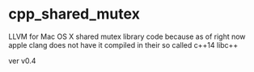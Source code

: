 # cpp_shared_mutex
LLVM for Mac OS X shared mutex library code because as of right now apple clang does not have it compiled in their so called c++14 libc++

ver v0.4


